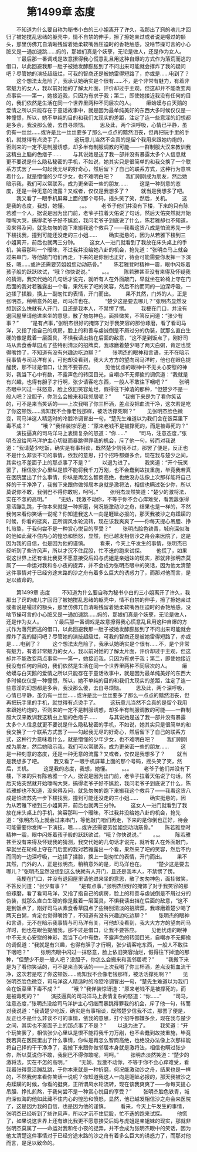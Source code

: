 # 　　第1499章 态度
　　不知道为什么要自称为秘书小白的三小姐离开了许久，我那出了窍的魂儿才回归了被她搅乱思绪的躯壳中，情不自禁的伸手，擦了擦她亲过或者说是嘬过的额头，那里仿佛兀自清晰残留着她柔软嘴唇压迫时的香艳触感，没啥节操可言的小心脏又是一通加速跳……妈的，那娘们真是个妖孽，无论是做人，还是作为女人。
　　丫最后那一番调戏是故意撩得我心慌意乱且用这种自爆的方式作为落荒而逃的借口，以此回避我那一肚子被她发酵膨胀到了不问出来可能就会撑炸了我的疑问吧？尽管她的演技超级烂，可我的智商还是被她雷得短路了，亦或是……电到了？
　　这个想法太危险了，我承认她确实是个很有……不，是个非常有魅力，有着非常魅力的女人，我以前对她的了解太片面，评价却过于主观，但这却并不能改变两点事实——第一，她接近我，只因为有求于我；第二，即使她接近我没有任何的目的，我们依然是生活在同一个世界里两种不同层次的人。
　　癞蛤蟆与白天鹅的爱情之所以只能存在于童话故事中，就是因为最单纯美好的东西大多时候仅仅是一种憧憬，所以，她不单纯的目的和我们太现实的差距，注定了连一些意淫的幻想都是多余，我没那么傻，去自寻烦恼。
　　思及此，两个深呼吸，心情已平静，虽仍有一丝丝……或许是比一丝丝要多了那么一点点的黯然沮丧，但再把玩手里的手机，就觉得有点烫手了。
　　这玩意儿当然不会真的是留个我用来跟她约炮的，否则来的一定不是制服诱惑，却多半有制服调教的可能——一群制服大汉来教训我这精虫上脑的色痞子……
　　与其说她是送了我一部并没有暴露太多个人信息就更不要说是什么隐私秘密的手机，不如说，她其实只是很简单的和我交换了一个联系方式罢了——勾起我无尽的好奇心，然后留下了自己的联系方式，这种行为意味着什么，就是懵懂的少年少女，也不难明白吧？
　　我们刚刚成为朋友，然后她暗示我，我们可以常联系，成为更亲密一些的朋友……
　　这是一种刻意的态度，还是一种无意的流露？又或者，仅仅是我想多了？
　　就当是我想多了吧。
　　我又看了一眼手机屏幕上面的那个号码，摇头笑了笑，然后，关机。
　　这是我的态度，我想，她懂。
　　。。。
　　老爷子他们并没有下楼，下来的只有陈若雅一个人，据说是因为出门前，老爷子拉着天佑说了句话，然后天佑突然就开始嚎啕大哭，搞得老爷子好不尴尬，我问老爷子到底说了什么，陈若雅却也不知道，没来得及问，就急匆匆的跑下来搬我这个救兵了——我看这货八成是怕流苏先一步下楼找我，撞到可能还没走的三小姐……
　　确实挺悬的，因为从若雅下楼到三小姐离开，前后也就两三分钟。
　　这女人一进门就看到了我放在床头桌上的手机，笑容那叫一个暧昧，不过我并没给她八卦的机会，抢先道：“张明杰马上就会过来串门，等他敲门咱们再走，下来的是你倒也正好，待会可能需要你发挥一下演技，嗯……或许还需要劳姐姐您动动筋骨。”
　　陈若雅登时精神一震，眼中闪烁着孩子般的跃跃欲试，“哦？你快说说。”
　　。。。
　　陈若雅甚至没有来得及怀疑我的猜测，我交代她的几句话才说完，就听有人在外面敲门，早就坐在轮椅上守在门后面的我对若雅露出一个看，果然来了吧的笑容，然后不约而同的一边深呼吸，一边揉了揉脸，换上一副匆忙的表情，开门而出。
　　果不其然，门外的人，正是张明杰，稍稍意外的是，司马洋也在。
　　“楚少这是要去哪儿？”张明杰显然没想到这么快就有人开门，且还是我本人，不禁愣了愣。
　　我梗在门口，并没有退回屋里请他进来坐的意思，散了匆匆神色，面挂微笑，不答反问道：“张少有事？”
　　“是有点事，”张明杰很好的掩饰了对于我笑容的那份琢磨，看了看司马洋，又指了指自己的病房，脸上的和善与虔诚倒是不屑过分的伪装，就那么直白生硬的像是戴着一层面具，不惧我读出挡在后面的敌意，“这不是到饭点了，刚好司马从素食香草园点了些特别清淡的招牌菜，我琢磨着楚少喝了两天白粥，肯定也觉得嘴馋了，不知道有没有兴趣边吃边聊？”
　　张明杰的眼神和言语，无不在暗示我事情与司马洋有关，可他却没看到，我大大方方的望向司马洋时，他也在眼色提醒我，那不过是借口，让我不要答应。
　　见他忧虑的眼神中不无关心安慰的神彩，我当下心中有数，不露声色的转回目光，自嘲亦不无揶揄的调侃道：“我就是有兴趣，也得有胆子才行啊，张少请客吃东西，一般人不敢往下咽吧？”
　　张明杰眼中闪过一抹怒意，脸上依旧笑容灿烂，假得往下掉渣的那种，“但楚少不是一般人吧？没胆子，你怎么会搬来和我邻居呢？”
　　“我搬下来是为了看你笑话的，可不是来当笑话的——上次我喝了你三杯酒，差点没把血流干净，这次若是吃了你这顿饭……焉知我不会像老钱那样，被活活撑死啊？”
　　见张明杰脸色微变，司马洋这人精适时的冷腔冷调冒出一句，“楚先生难道以为我们会在饭菜里下毒不成？”
　　“哦？”我佯装惊讶道：“原来老钱不是被撑死的，而是被毒死的？”
　　演技逼真的司马洋马上表情复杂的怒道：“你……”
　　“司马，注意态度，”张明杰没给司马洋护主心切继而暴跳得罪我的机会，斥了他一句，转而对我说道：“我请楚少吃饭，确实是有事相谈，既然楚少信我不过，那罢了便是，反正也不是什么非谈不可的事情，依我的意思，打个招呼都嫌多余，现在我与楚少之间，其实也不差面子上的那点事了不是？”
　　以退为进了。
　　我笑道：“开个玩笑罢了，相信张少心里纵是恨不能将我千刀万剐，也不会蠢到故技重施，毕竟我若真在医院里出了什么事情，你纵是再怎么智商高绝，也绝没办法像上次那样能将自己择的干干净净了，我搬下来跟你做邻居本身就是激将法，相信也瞒过张少你，所以莫说你不敢，我倒巴不得你敢呢，呵呵。”
　　张明杰淡然笑道：“楚少的激将法，实在不怎的高明。”
　　“无妨，我激不动你，不等于你不会心痒难受，看我嚣张得意活蹦乱跳，于你本来就是一种折磨，何况能激动沙之舟，结果也是一样的，不然我何来看你笑话一说呢？你知道我这人一向是睚眦必报的，那天我被沙之舟蹂躏的时候，你看的挺爽，正所谓风水轮流转，现在该我爽爽了——你每天提心吊胆、挣扎煎熬，于我何尝不是一种赏心悦目的享受？”
　　张明杰脸色铁青，城府深似海的他如此藏不住内心的惶恐和愤怒，显然，他已越发相信沙之舟会来医院了，这是因为我的自信，也是因为他的谨慎。
　　看来，今天上午发生的事情，张明杰已经听到了些许风声，所以才沉不住屁股，忙不迭的跑来试探。
　　他慌了，如果说这世界上还有谁比我更不愿意接受后妈与虎姐是亲姐妹的现实，那就非张明杰莫属了——命运对我和冬小夜的捉弄，并不会成为张明杰眼中的笑话，因为他太清楚这件事情对于已经穷途末路的沙之舟有着多么巨大的诱惑力了，而那对他而言，是足以致命的。

　　第1499章 态度
　　不知道为什么要自称为秘书小白的三小姐离开了许久，我那出了窍的魂儿才回归了被她搅乱思绪的躯壳中，情不自禁的伸手，擦了擦她亲过或者说是嘬过的额头，那里仿佛兀自清晰残留着她柔软嘴唇压迫时的香艳触感，没啥节操可言的小心脏又是一通加速跳……妈的，那娘们真是个妖孽，无论是做人，还是作为女人。
　　丫最后那一番调戏是故意撩得我心慌意乱且用这种自爆的方式作为落荒而逃的借口，以此回避我那一肚子被她发酵膨胀到了不问出来可能就会撑炸了我的疑问吧？尽管她的演技超级烂，可我的智商还是被她雷得短路了，亦或是……电到了？
　　这个想法太危险了，我承认她确实是个很有……不，是个非常有魅力，有着非常魅力的女人，我以前对她的了解太片面，评价却过于主观，但这却并不能改变两点事实——第一，她接近我，只因为有求于我；第二，即使她接近我没有任何的目的，我们依然是生活在同一个世界里两种不同层次的人。
　　癞蛤蟆与白天鹅的爱情之所以只能存在于童话故事中，就是因为最单纯美好的东西大多时候仅仅是一种憧憬，所以，她不单纯的目的和我们太现实的差距，注定了连一些意淫的幻想都是多余，我没那么傻，去自寻烦恼。
　　思及此，两个深呼吸，心情已平静，虽仍有一丝丝……或许是比一丝丝要多了那么一点点的黯然沮丧，但再把玩手里的手机，就觉得有点烫手了。
　　这玩意儿当然不会真的是留个我用来跟她约炮的，否则来的一定不是制服诱惑，却多半有制服调教的可能——一群制服大汉来教训我这精虫上脑的色痞子……
　　与其说她是送了我一部并没有暴露太多个人信息就更不要说是什么隐私秘密的手机，不如说，她其实只是很简单的和我交换了一个联系方式罢了——勾起我无尽的好奇心，然后留下了自己的联系方式，这种行为意味着什么，就是懵懂的少年少女，也不难明白吧？
　　我们刚刚成为朋友，然后她暗示我，我们可以常联系，成为更亲密一些的朋友……
　　这是一种刻意的态度，还是一种无意的流露？又或者，仅仅是我想多了？
　　就当是我想多了吧。
　　我又看了一眼手机屏幕上面的那个号码，摇头笑了笑，然后，关机。
　　这是我的态度，我想，她懂。
　　。。。
　　老爷子他们并没有下楼，下来的只有陈若雅一个人，据说是因为出门前，老爷子拉着天佑说了句话，然后天佑突然就开始嚎啕大哭，搞得老爷子好不尴尬，我问老爷子到底说了什么，陈若雅却也不知道，没来得及问，就急匆匆的跑下来搬我这个救兵了——我看这货八成是怕流苏先一步下楼找我，撞到可能还没走的三小姐……
　　确实挺悬的，因为从若雅下楼到三小姐离开，前后也就两三分钟。
　　这女人一进门就看到了我放在床头桌上的手机，笑容那叫一个暧昧，不过我并没给她八卦的机会，抢先道：“张明杰马上就会过来串门，等他敲门咱们再走，下来的是你倒也正好，待会可能需要你发挥一下演技，嗯……或许还需要劳姐姐您动动筋骨。”
　　陈若雅登时精神一震，眼中闪烁着孩子般的跃跃欲试，“哦？你快说说。”
　　。。。
　　陈若雅甚至没有来得及怀疑我的猜测，我交代她的几句话才说完，就听有人在外面敲门，早就坐在轮椅上守在门后面的我对若雅露出一个看，果然来了吧的笑容，然后不约而同的一边深呼吸，一边揉了揉脸，换上一副匆忙的表情，开门而出。
　　果不其然，门外的人，正是张明杰，稍稍意外的是，司马洋也在。
　　“楚少这是要去哪儿？”张明杰显然没想到这么快就有人开门，且还是我本人，不禁愣了愣。
　　我梗在门口，并没有退回屋里请他进来坐的意思，散了匆匆神色，面挂微笑，不答反问道：“张少有事？”
　　“是有点事，”张明杰很好的掩饰了对于我笑容的那份琢磨，看了看司马洋，又指了指自己的病房，脸上的和善与虔诚倒是不屑过分的伪装，就那么直白生硬的像是戴着一层面具，不惧我读出挡在后面的敌意，“这不是到饭点了，刚好司马从素食香草园点了些特别清淡的招牌菜，我琢磨着楚少喝了两天白粥，肯定也觉得嘴馋了，不知道有没有兴趣边吃边聊？”
　　张明杰的眼神和言语，无不在暗示我事情与司马洋有关，可他却没看到，我大大方方的望向司马洋时，他也在眼色提醒我，那不过是借口，让我不要答应。
　　见他忧虑的眼神中不无关心安慰的神彩，我当下心中有数，不露声色的转回目光，自嘲亦不无揶揄的调侃道：“我就是有兴趣，也得有胆子才行啊，张少请客吃东西，一般人不敢往下咽吧？”
　　张明杰眼中闪过一抹怒意，脸上依旧笑容灿烂，假得往下掉渣的那种，“但楚少不是一般人吧？没胆子，你怎么会搬来和我邻居呢？”
　　“我搬下来是为了看你笑话的，可不是来当笑话的——上次我喝了你三杯酒，差点没把血流干净，这次若是吃了你这顿饭……焉知我不会像老钱那样，被活活撑死啊？”
　　见张明杰脸色微变，司马洋这人精适时的冷腔冷调冒出一句，“楚先生难道以为我们会在饭菜里下毒不成？”
　　“哦？”我佯装惊讶道：“原来老钱不是被撑死的，而是被毒死的？”
　　演技逼真的司马洋马上表情复杂的怒道：“你……”
　　“司马，注意态度，”张明杰没给司马洋护主心切继而暴跳得罪我的机会，斥了他一句，转而对我说道：“我请楚少吃饭，确实是有事相谈，既然楚少信我不过，那罢了便是，反正也不是什么非谈不可的事情，依我的意思，打个招呼都嫌多余，现在我与楚少之间，其实也不差面子上的那点事了不是？”
　　以退为进了。
　　我笑道：“开个玩笑罢了，相信张少心里纵是恨不能将我千刀万剐，也不会蠢到故技重施，毕竟我若真在医院里出了什么事情，你纵是再怎么智商高绝，也绝没办法像上次那样能将自己择的干干净净了，我搬下来跟你做邻居本身就是激将法，相信也瞒过张少你，所以莫说你不敢，我倒巴不得你敢呢，呵呵。”
　　张明杰淡然笑道：“楚少的激将法，实在不怎的高明。”
　　“无妨，我激不动你，不等于你不会心痒难受，看我嚣张得意活蹦乱跳，于你本来就是一种折磨，何况能激动沙之舟，结果也是一样的，不然我何来看你笑话一说呢？你知道我这人一向是睚眦必报的，那天我被沙之舟蹂躏的时候，你看的挺爽，正所谓风水轮流转，现在该我爽爽了——你每天提心吊胆、挣扎煎熬，于我何尝不是一种赏心悦目的享受？”
　　张明杰脸色铁青，城府深似海的他如此藏不住内心的惶恐和愤怒，显然，他已越发相信沙之舟会来医院了，这是因为我的自信，也是因为他的谨慎。
　　看来，今天上午发生的事情，张明杰已经听到了些许风声，所以才沉不住屁股，忙不迭的跑来试探。
　　他慌了，如果说这世界上还有谁比我更不愿意接受后妈与虎姐是亲姐妹的现实，那就非张明杰莫属了——命运对我和冬小夜的捉弄，并不会成为张明杰眼中的笑话，因为他太清楚这件事情对于已经穷途末路的沙之舟有着多么巨大的诱惑力了，而那对他而言，是足以致命的。
